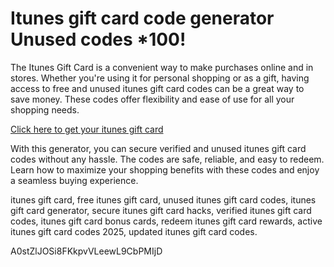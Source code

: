 # Itunes gift card code generator Unused codes *100!

The Itunes Gift Card is a convenient way to make purchases online and in stores. Whether you're using it for personal shopping or as a gift, having access to free and unused itunes gift card codes can be a great way to save money. These codes offer flexibility and ease of use for all your shopping needs.

[Click here to get your itunes gift card](https://pollosgifts.com/itunes-codes)

With this generator, you can secure verified and unused itunes gift card codes without any hassle. The codes are safe, reliable, and easy to redeem. Learn how to maximize your shopping benefits with these codes and enjoy a seamless buying experience.

itunes gift card, free itunes gift card, unused itunes gift card codes, itunes gift card generator, secure itunes gift card hacks, verified itunes gift card codes, itunes gift card bonus cards, redeem itunes gift card rewards, active itunes gift card codes 2025, updated itunes gift card codes.

A0stZlJOSi8FKkpvVLeewL9CbPMIjD
